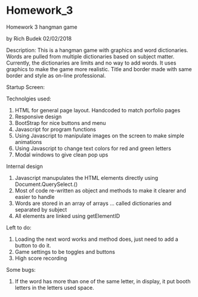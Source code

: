 # Homework_3
Homework 3  hangman game

by Rich Budek 02/02/2018

Description:
This is a hangman game with graphics and word dictionaries.  Words are pulled from multiple dictionaries based on subject matter.  Currently, the dictionaries are limits and no way to add words. It uses graphics to make the game more realistic. Title and border made with same border and style as on-line professional.

Startup Screen:



Technolgies used:
1. HTML for general page layout.  Handcoded to match porfolio pages
2. Responsive design
3. BootStrap for nice buttons and menu
4. Javascript for program functions
5. Using Javascript to manipulate images on the screen to make simple animations
6. Using Javascript to change text colors for red and green letters
7. Modal windows to give clean pop ups

Internal design
1. Javascript manupulates the HTML elements directly using Document.QuerySelect.()
2. Most of code re-written as object and methods to make it clearer and easier to handle
3. Words are stored in an array of arrays ... called dictionaries and separated by subject
4. All elements are linked using getElementID

Left to do:
1. Loading the next word works and method does, just need to add a button to do it.
2. Game settings to be toggles and buttons
3. High score recording

Some bugs:
1. If the word has more than one of the same letter, in display, it put booth letters in the letters used space.

